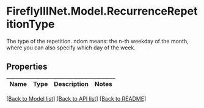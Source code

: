 # FireflyIIINet.Model.RecurrenceRepetitionType
The type of the repetition. ndom means: the n-th weekday of the month, where you can also specify which day of the week.

## Properties

Name | Type | Description | Notes
------------ | ------------- | ------------- | -------------

[[Back to Model list]](../README.md#documentation-for-models) [[Back to API list]](../README.md#documentation-for-api-endpoints) [[Back to README]](../README.md)

